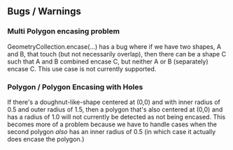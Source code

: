 ## Bugs / Warnings

### Multi Polygon encasing problem

GeometryCollection.encase(...) has a bug where if we have two shapes, A and B, that touch (but not necessarily overlap), 
then there can be a shape C such that A and B combined encase C, but neither A or B (separately) encase C. This use case 
is not currently supported.

### Polygon / Polygon Encasing with Holes

If there's a doughnut-like-shape centered at (0,0) and with inner radius of 0.5 and outer radius of 1.5, then a polygon 
that's also centered at (0,0) and has a radius of 1.0 will not currently be detected as not being encased. This becomes 
more of a problem because we have to handle cases when the second polygon *also* has an inner radius of 0.5 (in which 
case it actually does encase the polygon.)